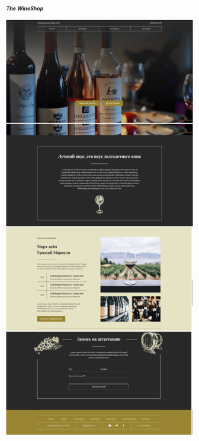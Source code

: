 <h5>The WineShop</h5>

<img src="./image/screen1.png" alt="screen1">
<img src="./image/screen2.png" alt="screen2">
<img src="./image/screen3.png" alt="screen3">
<img src="./image/screen4.png" alt="screen4">
